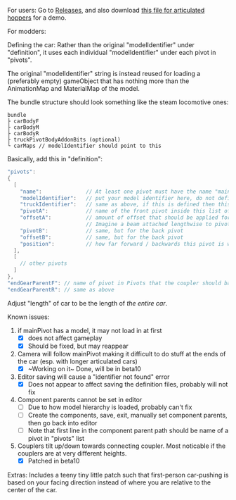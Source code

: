 For users: Go to [Releases](https://github.com/SilviaS152002/ArticulatedCarFramework/releases), and also download [this file for articulated hoppers](https://github.com/SilviaS152002/ArticulatedCarFramework/blob/main/NS15.ArticulatedSideDumpHopper_v1.0.1.zip) for a demo.

For modders:

Defining the car:
Rather than the original "modelIdentifier" under "definition", it uses each individual "modelIdentifier" under each pivot in "pivots".

The original "modelIdentifier" string is instead reused for loading a (preferably empty) gameObject that has nothing more than the AnimationMap and MaterialMap of the model.

The bundle structure should look something like the steam locomotive ones:
```
bundle
├ carBodyF
├ carBodyM
├ carBodyR
├ truckPivotBodyAddonBits (optional)
└ carMaps // modelIdentifier should point to this 
```

Basically, add this in "definition":

```C#
"pivots":
{
  [
    "name":              // At least one pivot must have the name "mainPivot", preferably in the center
    "modelIdentifier":   // put your model identifier here, do not define / leave blank / null for no model
    "truckIdentifier":   // same as above, if this is defined then this pivot will be treated as a truck
    "pivotA":            // name of the front pivot inside this list of pivots that the current pivot should base their position on. Do not define / leave blank / null if you have defined a truck
    "offsetA":           // amount of offset that should be applied forwards / backwards with respect to pivotA
                         // Imagine a beam attached lengthwise to pivotA and this is how far forward/backward from the center of pivotA you attach the pivot point onto this beam
    "pivotB":            // same, but for the back pivot
    "offsetB":           // same, but for the back pivot
    "position":          // how far forward / backwards this pivot is with respect to the "center" of the car
  ],
  [
    // other pivots
  ]
},
"endGearParentF": // name of pivot in Pivots that the coupler should base its movement around
"endGearParentR": // same as above
```

Adjust "length" of car to be the length of *the entire car*.

Known issues:
1. if mainPivot has a model, it may not load in at first
   - [x] does not affect gameplay
   - [x] Should be fixed, but may reappear
2. Camera will follow mainPivot making it difficult to do stuff at the ends of the car (esp. with longer articulated cars)
   - [x] ~Working on it~ Done, will be in beta10
3. Editor saving will cause a "identifier not found" error
   - [x] Does not appear to affect saving the definition files, probably will not fix
4. Component parents cannot be set in editor
   - [ ] Due to how model hierarchy is loaded, probably can't fix
   - [ ] Create the components, save, exit, manually set component parents, then go back into editor
   - [ ] Note that first line in the component parent path should be name of a pivot in "pivots" list
5. Couplers tilt up/down towards connecting coupler. Most noticable if the couplers are at very different heights.
   - [x] Patched in beta10

Extras:
Includes a teeny tiny little patch such that first-person car-pushing is based on your facing direction instead of where you are relative to the center of the car.
